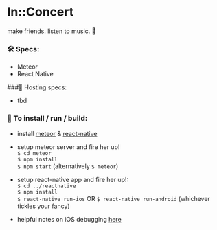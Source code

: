 # In::Concert

make friends. listen to music. 👯

### 🛠 Specs:
  * Meteor
  * React Native    

###🔩 Hosting specs:
  * tbd   

### 📲 To install / run / build:
  * install [meteor](https://www.meteor.com/install) & [react-native](https://facebook.github.io/react-native/releases/0.33/docs/getting-started.html)    

  * setup meteor server and fire her up!  
  `$ cd meteor`   
  `$ npm install`  
  `$ npm start` (alternatively `$ meteor`)      

  * setup react-native app and fire her up!:  
  `$ cd ../reactnative`   
  `$ npm install`  
  `$ react-native run-ios` OR `$ react-native run-android` (whichever tickles your fancy)   
  * helpful notes on iOS debugging [here](https://facebook.github.io/react-native/docs/debugging.html)
